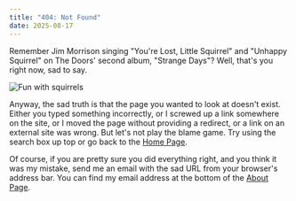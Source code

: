 ```yaml
---
title: "404: Not Found"
date: 2025-08-17
---
```


Remember Jim Morrison singing "You're Lost, Little Squirrel" and
"Unhappy Squirrel" on The Doors' second album, "Strange Days"?  Well,
that's you right now, sad to say.

![Fun with squirrels](/images/change-girl-to-squirrel.jpg)

Anyway, the sad truth is that the page you wanted to look at doesn't exist.
Either you typed something incorrectly, or I screwed up a
link somewhere on the site, or I moved the page without providing a redirect,
or a link on an external site was wrong.
But let's not play the blame game. Try using the search box up top or
go back to the [Home Page](/).

Of course, if you are pretty sure you did everything right,
and you think it was my mistake, send me an email
with the sad URL from your browser's address bar.
You can find my email address
at the bottom of the [About Page](/about/).
